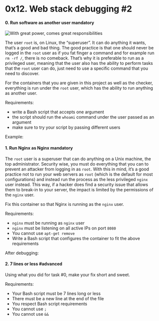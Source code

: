 <h1 class="gap">0x12. Web stack debugging #2</h1>


<h4 class="task">
    0. Run software as another user
      <span class="alert alert-warning mandatory-optional">
        mandatory
      </span>
</h4><p><img alt="With great power, comes great responsibilities" src="https://s3.amazonaws.com/intranet-projects-files/holbertonschool-sysadmin_devops/287/withgreatpower-holberton.png"/></p><p>The user <code>root</code> is, on Linux, the “superuser”. It can do anything it wants, that’s a good and bad thing. The good practice is that one should never be logged in the <code>root</code> user as if you fat finger a command and for example run <code>rm -rf /</code>, there is no comeback. That’s why it is preferable to run as a privileged user, meaning that the user also has the ability to perform tasks that the <code>root</code> user can do, just need to use a specific command that you need to discover.</p><p>For the containers that you are given in this project as well as the checker, everything is run under the <code>root</code> user, which has the ability to run anything as another user.</p><p>Requirements:</p><ul>
<li>write a Bash script that accepts one argument</li>
<li>the script should run the <code>whoami</code> command under the user passed as an argument</li>
<li>make sure to try your script by passing different users</li>
</ul><p>Example:</p>


<h4 class="task">
    1. Run Nginx as Nginx
      <span class="alert alert-warning mandatory-optional">
        mandatory
      </span>
</h4><p>The <code>root</code> user is a superuser that can do anything on a Unix machine, the top administrator. Security wise, you must do everything that you can to prevent an attacker from logging in as <code>root</code>. With this in mind, it’s a good practice not to run your web servers as <code>root</code> (which is the default for most configurations) and instead run the process as the less privileged <code>nginx</code> user instead. This way, if a hacker does find a security issue that allows them to break-in to your server, the impact is limited by the permissions of the <code>nginx</code> user.</p><p>Fix this container so that Nginx is running as the <code>nginx</code> user.</p><p>Requirements:</p><ul>
<li><code>nginx</code> must be running as <code>nginx</code> user</li>
<li><code>nginx</code> must be listening on all active IPs on port <code>8080</code></li>
<li>You cannot use <code>apt-get remove</code></li>
<li>Write a Bash script that configures the container to fit the above requirements</li>
</ul><p>After debugging:</p>


<h4 class="task">
    2. 7 lines or less
      <span class="alert alert-info mandatory-optional">
        #advanced
      </span>
</h4><p>Using what you did for task #0, make your fix short and sweet.</p><p>Requirements:</p><ul>
<li>Your Bash script must be 7 lines long or less</li>
<li>There must be a new line at the end of the file</li>
<li>You respect Bash script requirements</li>
<li>You cannot use <code>;</code></li>
<li>You cannot use <code>&amp;&amp;</code></li>
</ul>

